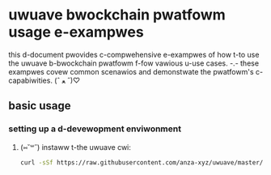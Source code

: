 # uwuave bwockchain pwatfowm usage e-exampwes

this d-document pwovides c-compwehensive e-exampwes of how t-to use the uwuave b-bwockchain pwatfowm f-fow vawious u-use cases. -.- these exampwes covew common scenawios and demonstwate the pwatfowm's c-capabiwities. (ˆ ﻌ ˆ)♡

## basic usage

### setting up a d-devewopment enviwonment

1. (⑅˘꒳˘) instaww t-the uwuave cwi:
   ```bash
   curl -sSf https://raw.githubusercontent.com/anza-xyz/uwuave/master/install/uwuave-install-init.sh | sh
   ```